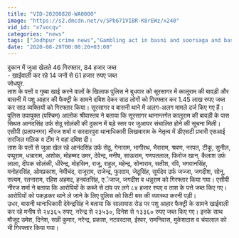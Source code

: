 ```yaml
---
title: "VID-20200820-WA0000"
image: "https://s2.dmcdn.net/v/SPb671VIBR-K8rEWz/x240"
vid_id: "x7vocqv"
categories: "news"
tags: ["Jodhpur crime news","Gambling act in basni and soorsaga and basni",]
date: "2020-08-29T00:00:20+03:00"
---
```

दुकान में जुआ खेलते 46 गिरफ्तार, 84 हजार जब्त  <br>- खाईवाली कर रहे 14 जनों से 61 हजार रुपए जब्त  <br>जोधपुर.  <br>ताश के पत्तों व गुब्बा खाई करने वालों के खिलाफ पुलिस ने बुधवार को सूरसागर में कालूराम की बावड़ी और बासनी में पशु आहार की फैक्ट्री के सामने दबिश देकर साठ लोगों को गिरफ्तार कर 1.45 लाख रुपए जब्त कर साठ व्यक्तियों को गिरफ्तार किया। सूरसागर व बासनी थाने में अलग-अलग मामले दर्ज किए गए हैं।  <br>पुलिस उपायुक्त (पश्चिम) आलोक श्रीवास्तव ने बताया कि सूरसागर थानान्तर्गत कालूराम की बावड़ी के पास सिथत आनंदसिंह उर्फ सेठू सोलंकी की दुकान में बड़े स्तर पर जुआघर संचालित होने की सूचना मिली। एसीपी (प्रतापनगर) नीरज शर्मा व सरदारपुरा थानाधिकारी लिखमाराम के नेतृत्व में डीएसटी प्रभारी एसआई सरजिल मलिक व टीम ने वहां दबिश दी।  <br>ताश के पत्तों से जुआ खेल रहे आनंदसिंह उर्फ सेठू, गेनाराम, भागीरथ, भैराराम, श्रवण, नरपत, टीकू, सुनील, पप्पूराम, धन्नाराम, अशोक, मोहम्मद उमर, देवेन्द्र, मनीष, साऊराम, गणपतलाल, फिरोज खान, कैलाश उर्फ लाला, दीपक सोलंकी, धीरेन्द्र, मोहसिन, राजू, राहुल, महेन्द्र, सोनाराम, सतीश, रवि, भगवानसिंह, मनोहरसिंह, ओमप्रकाश, नेमीचंद, राजूराम, राजेन्द्र, फुसााम, जेठूसिंह, सूर्यदेव उर्फ जज्जा, जगदीश, सोनू, सत्यम, रतनाराम, रहिश अहमद, हनवंतसिंह, एेजाज, जगदीश व धन्नूराम को गिरफ्तार किया गया। एसीपी नीरज शर्मा ने बताया कि आरोपियों के कब्जे से दांव पर लगे ८४ हजार रुपए व ताश के पत्ते जब्त किए गए। आरोपियों को पकड़कर थाने ले जाने के लिए पुलिस को सिटी बस की व्यवस्था करनी पड़ी।  <br>उधर, बासनी थानाधिकारी देवेन्द्रसिंह ने बताया कि सालावास रोड पर पशु आहार फैक्ट्री के सामने खाईवाली कर रहे मनीष से २४३६५ रुपए, नरेन्द्र से २३५३०, दिनेश से १३३६० रुपए जब्त किए गए। इनके साथ मौजूद उमेश, दिनेश, सन्नी कुमार, नरेन्द्र, प्रकाश, नटवरदास, ईश्वर, रामनिवास, मुकेशदास व चंपालाल को भी गिरफ्तार किया गया।
